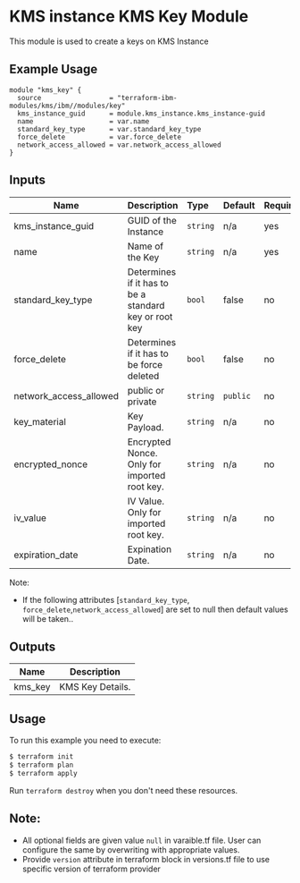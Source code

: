# KMS instance KMS Key Module

This module is used to create a keys on KMS Instance
## Example Usage
```
module "kms_key" {
  source                 = "terraform-ibm-modules/kms/ibm//modules/key"
  kms_instance_guid      = module.kms_instance.kms_instance-guid
  name                   = var.name
  standard_key_type      = var.standard_key_type
  force_delete           = var.force_delete
  network_access_allowed = var.network_access_allowed
}

```

<!-- BEGINNING OF PRE-COMMIT-TERRAFORM DOCS HOOK -->
## Inputs

| Name                     | Description                                                    | Type   |Default  |Required |
|--------------------------|----------------------------------------------------------------|:-------|:--------|:--------|
| kms_instance_guid        | GUID of the Instance                                           |`string`| n/a     | yes     |
| name                     | Name of the Key                                                |`string`| n/a     | yes     |
| standard_key_type        | Determines if it has to be a standard key or root key          |`bool`  | false   | no      |
| force_delete             | Determines if it has to be force deleted                       |`bool`  | false   | no      |
| network_access_allowed   | public or private                                              |`string`| `public`| no      |
| key_material             | Key Payload.                                                   |`string`| n/a     | no      |
| encrypted_nonce          | Encrypted Nonce. Only for imported root key.                   |`string`| n/a     | no      |
| iv_value                 | IV Value. Only for imported root key.                          |`string`| n/a     | no      |
| expiration_date          | Expination Date.                                               |`string`| n/a     | no      |

Note: 
* If the following attributes [`standard_key_type`, `force_delete`,`network_access_allowed`] are set to null then default values will be taken..

## Outputs
| Name         | Description     |
|--------------|-----------------|
| kms_key      | KMS Key Details.|

<!-- END OF PRE-COMMIT-TERRAFORM DOCS HOOK -->

## Usage

To run this example you need to execute:

```bash
$ terraform init
$ terraform plan 
$ terraform apply
```

Run `terraform destroy` when you don't need these resources.

 ## Note:
* All optional fields are given value `null` in varaible.tf file. User can configure the same by overwriting with appropriate values.
 * Provide `version` attribute in terraform block in versions.tf file to use specific version of terraform provider